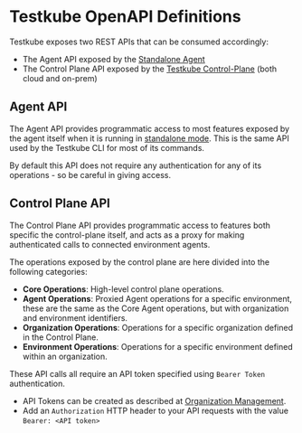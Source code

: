# Testkube OpenAPI Definitions

Testkube exposes two REST APIs that can be consumed accordingly:

- The Agent API exposed by the [Standalone Agent](/articles/install/standalone-agent)
- The Control Plane API exposed by the [Testkube Control-Plane](/articles/install/overview) (both cloud and on-prem)

## Agent API

The Agent API provides programmatic access to most features exposed
by the agent itself when it is running in [standalone mode](/articles/install/standalone-agent). This is the same API used by 
the Testkube CLI for most of its commands. 

By default this API does not require any authentication for any of its operations - so be careful in giving access.

## Control Plane API

The Control Plane API provides programmatic access 
to features both specific the control-plane itself, and acts as a proxy for making
authenticated calls to connected environment agents. 

The operations exposed by the control plane are here divided into the following categories:

- **Core Operations**: High-level control plane operations. 
- **Agent Operations**: Proxied Agent operations for a specific environment, these are the same as the Core Agent operations, 
  but with organization and environment identifiers.
- **Organization Operations**: Operations for a specific organization defined in the Control Plane.
- **Environment Operations**: Operations for a specific environment defined within an organization.

These API calls all require an API token specified using `Bearer Token` authentication. 
- API Tokens can be created as described at [Organization Management](../testkube-pro/articles/api-token-management).
- Add an `Authorization` HTTP header to your API requests with the value `Bearer: <API token>`

